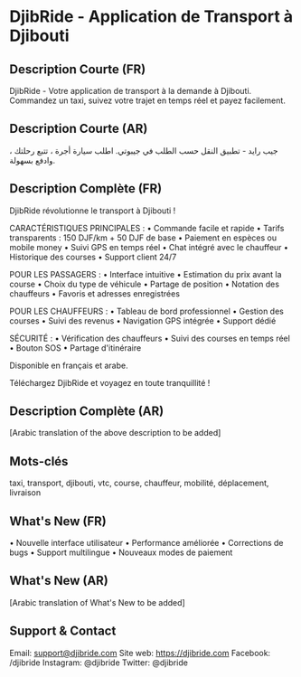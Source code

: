 # DjibRide - Application de Transport à Djibouti

## Description Courte (FR)
DjibRide - Votre application de transport à la demande à Djibouti. Commandez un taxi, suivez votre trajet en temps réel et payez facilement.

## Description Courte (AR)
جيب رايد - تطبيق النقل حسب الطلب في جيبوتي. اطلب سيارة أجرة ، تتبع رحلتك ، وادفع بسهولة.

## Description Complète (FR)

DjibRide révolutionne le transport à Djibouti !

CARACTÉRISTIQUES PRINCIPALES :
• Commande facile et rapide
• Tarifs transparents : 150 DJF/km + 50 DJF de base
• Paiement en espèces ou mobile money
• Suivi GPS en temps réel
• Chat intégré avec le chauffeur
• Historique des courses
• Support client 24/7

POUR LES PASSAGERS :
• Interface intuitive
• Estimation du prix avant la course
• Choix du type de véhicule
• Partage de position
• Notation des chauffeurs
• Favoris et adresses enregistrées

POUR LES CHAUFFEURS :
• Tableau de bord professionnel
• Gestion des courses
• Suivi des revenus
• Navigation GPS intégrée
• Support dédié

SÉCURITÉ :
• Vérification des chauffeurs
• Suivi des courses en temps réel
• Bouton SOS
• Partage d'itinéraire

Disponible en français et arabe.

Téléchargez DjibRide et voyagez en toute tranquillité !

## Description Complète (AR)

[Arabic translation of the above description to be added]

## Mots-clés
taxi, transport, djibouti, vtc, course, chauffeur, mobilité, déplacement, livraison

## What's New (FR)
• Nouvelle interface utilisateur
• Performance améliorée
• Corrections de bugs
• Support multilingue
• Nouveaux modes de paiement

## What's New (AR)
[Arabic translation of What's New to be added]

## Support & Contact
Email: support@djibride.com
Site web: https://djibride.com
Facebook: /djibride
Instagram: @djibride
Twitter: @djibride
